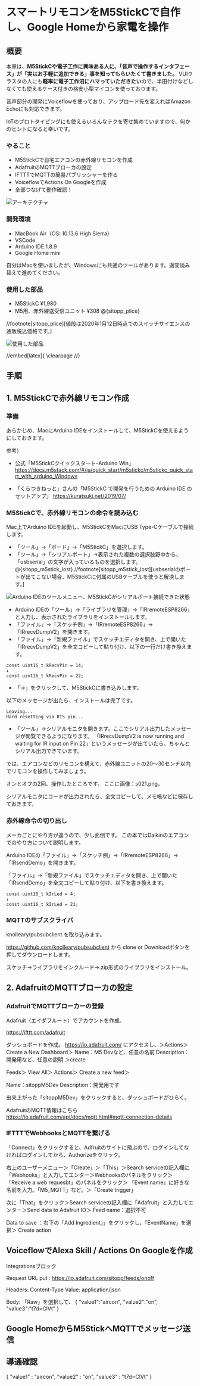 # スマートリモコンをM5StickCで自作し、Google Homeから家電を操作

## 概要

本章は、**M5StickCや電子工作に興味ある人に、「音声で操作するインタフェース」が「実はお手軽に追加できる」事を知ってもらいたくて書きました。**
VUIクラスタの人にも**軽率に電子工作沼にハマっていただきたい**ので、半田付けなどしなくても使えるケース付きの格安小型マイコンを使っております。

音声部分の開発にVoiceflowを使っており、アップロード先を変えればAmazon Echoにも対応できます。

IoTのプロトタイピングにも使えるいろんなテクを寄せ集めていますので、何かのヒントになると幸いです。

### やること

* M5StickCで自宅エアコンの赤外線リモコンを作成 
* AdafruitのMQTTブローカの設定 
* IFTTTでMQTTの簡易パブリッシャーを作る 
* VoiceflowでActions On Googleを作成 
* 全部つなげて動作確認！ 


![アーキテクチャ](images/chapxx-sitopp/s001.png)


### 開発環境

* MacBook Air（OS: 10.13.6 High Sierra）
* VSCode
* Arduino IDE 1.8.9
* Google Home mini

自分はMacを使いましたが、Windowsにも共通のツールがあります。適宜読み替えて進めてください。

### 使用した部品

* M5StickC ¥1,980　
* M5用、赤外線送受信ユニット ¥308
@<fn>{sitopp_plice}

//footnote[sitopp_plice][値段は2020年1月12日時点でのスイッチサイエンスの通販税込価格です。]

![使用した部品](images/chapxx-sitopp/s002.jpg)

//embed[latex]{
\clearpage
//}


## 手順

## 1. M5StickCで赤外線リモコン作成

### 準備

あらかじめ、MacにArduino IDEをインストールして、M5StickCを使えるようにしておきます。

参考）

* 公式「M5StickCクイックスタート-Arduino Win」
https://docs.m5stack.com/#/ja/quick_start/m5stickc/m5stickc_quick_start_with_arduino_Windows

* 「くらつきねっと」さんの「M5StickC で開発を行うための Arduino IDE のセットアップ」
https://kuratsuki.net/2019/07/


### M5StickCで、赤外線リモコンの命令を読み込む

Mac上でArduino IDEを起動し、M5StickCをMacにUSB Type-Cケーブルで接続します。

* 「ツール」→「ボード」→「M5StickC」を選択します。
* 「ツール」→「シリアルポート」→表示された複数の選択肢野中から、「usbserial」の文字が入っているものを選択します。@<fn>{sitopp_m5stick_lost}
//footnote[sitopp_m5stick_lost][usbserialのポートが出てこない場合、M5StickCに付属のUSBケーブルを使うと解決します。]

![Arduino IDEのツールメニュー、M5StickCがシリアルポート接続できた状態](images/chapxx-sitopp/s003.jpg)


* Arduino IDEの「ツール」→「ライブラリを管理」→「IRremoteESP8266」と入力し、表示されたライブラリをインストールします。
* 「ファイル」→「スケッチ例」→「IRremoteESP8266」→「IRrecvDumpV2」を開きます。
* 「ファイル」→「新規ファイル」でスケッチエディタを開き、上で開いた「IRrecvDumpV2」を全文コピーして貼り付け、以下の一行だけ書き換えます。

```
const uint16_t kRecvPin = 14;
↓
const uint16_t kRecvPin = 22;
```

* 「→」をクリックして、M5StickCに書き込みします。

以下のメッセージが出たら、インストールは完了です。

```
Leaving...
Hard resetting via RTS pin...
```


* 「ツール」→シリアルモニタを開きます。ここでシリアル出力したメッセージが閲覧できるようになります。
「IRrecvDumpV2 is now running and waiting for IR input on Pin 22」というメッセージが出ていたら、ちゃんとシリアル出力できています。

では、エアコンなどのリモコンを構えて、赤外線ユニットの20〜30センチ以内でリモコンを操作してみましょう。

オンとオフの2回、操作したところです。
ここに画像：s021.png。


シリアルモニタにコードが出力されたら、全文コピーして、メモ帳などに保存しておきます。


### 赤外線命令の切り出し

メーカごとにやり方が違うので、少し面倒です。
この本ではDaikinのエアコンでのやり方について説明します。


Arduino IDEの「ファイル」→「スケッチ例」→「IRremoteESP8266」→「IRsendDemo」を開きます。

「ファイル」→「新規ファイル」でスケッチエディタを開き、上で開いた「IRsendDemo」を全文コピーして貼り付け、以下を書き換えます。

```
const uint16_t kIrLed = 4;
↓
const uint16_t kIrLed = 21;

```


### MQTTのサブスクライバ

knolleary/pubsubclient を取り込みます。

https://github.com/knolleary/pubsubclient
から clone or Downloadボタンを押してダウンロードします。

スケッチ→ライブラリをインクルード→.zip形式のライブラリをインストール。



## 2. AdafruitのMQTTブローカの設定

### AdafruitでMQTTブローカーの登録

Adafruit（エイダフルート）でアカウントを作成。

https://ifttt.com/adafruit

ダッシュボードを作成。
https://io.adafruit.com/
にアクセスし、＞Actions＞Create a New Dashboard＞
Name：M5 Devなど、任意の名前
Description：開発用など、任意の説明
＞create

Feeds＞ View All＞ Actions＞ Create a new feed＞

Name：sitoppM5Dev
Description：開発用です

出来上がった「sitoppM5Dev」をクリックすると、ダッシュボードがひらく。


AdafruitのMQTT情報はこちら
https://io.adafruit.com/api/docs/mqtt.html#mqtt-connection-details



### IFTTTでWebhooksとMQTTを繋げる





「Connect」をクリックすると、Adfruitのサイトに飛ぶので、ログインしてなければログインしてから、Authorizeをクリック。

右上のユーザーメニュー＞「Create」＞「This」＞Search serviceの記入欄に「Webhooks」と入力してエンター＞Webhooksのパネルをクリック＞「Receive a web requesbt」のパネルをクリック＞ 「Event name」に好きな名前を入力。「M5_MQTT」など。＞「Create trigger」

次に「That」をクリック＞Search serviceの記入欄に「Adafruit」と入力してエンター＞Send data to Adafruit IO＞
Feed name：選択不可

Data to save ：右下の「Add Ingredient」」をクリックし、「EventName」を選択＞
Create action


## VoiceflowでAlexa Skill / Actions On Googleを作成

Integrationsブロック

Request URL
put : https://io.adafruit.com/sitopp/feeds/onoff

Headers: 
Content-Type
Value: application/json


Body:
「Raw」を選択して、
{
  "value1":"aircon",
  "value2":"on",
  "value3":"t7d=ClVt"
}


## Google HomeからM5StickへMQTTでメッセージ送信
## 導通確認



{ 
  "value1" : "aircon", 
  "value2" : "on", 
  "value3" : "t7d=ClVt" 
}


